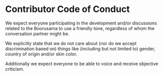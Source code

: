 # Contributor Code of Conduct

We expect everyone participating in the development and/or discussions related to the Boorusama to use a friendly tone, regardless of whom the conversation partner might be.

We explicitly state that we do not care about (nor do we accept discrimination based on) things like (including but not limited to) gender, country of origin and/or skin color.

Additionally we expect everyone to be able to voice and receive objective criticism.